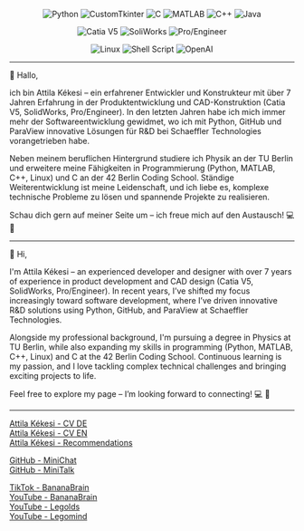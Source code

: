 <div align="center">

![Python](https://img.shields.io/badge/Python-✔✔✔✔-blue)
![CustomTkinter](https://img.shields.io/badge/CustomTkinter-✔✔✔✔-blue)
![C](https://img.shields.io/badge/C-✔✔✔✔-blue)
![MATLAB](https://img.shields.io/badge/MATLAB-✔✔✔✔-blue)
![C++](https://img.shields.io/badge/C++-✔✔-blue)
![Java](https://img.shields.io/badge/Java-✔✔-blue)

![Catia V5](https://img.shields.io/badge/Catia_V5-✔✔✔✔✔-blue)
![SoliWorks](https://img.shields.io/badge/SolidWorks-✔✔✔✔✔-blue)
![Pro/Engineer](https://img.shields.io/badge/ProEngineer-✔✔-blue)

![Linux](https://img.shields.io/badge/Linux-✔✔✔-blue)
![Shell Script](https://img.shields.io/badge/Shell_Script-✔✔✔-blue)
![OpenAI](https://img.shields.io/badge/OpenAI_API-✔✔-blue)
</div>

---

👋 Hallo,

ich bin Attila Kékesi – ein erfahrener Entwickler und Konstrukteur mit über 7 Jahren Erfahrung in der Produktentwicklung und CAD-Konstruktion (Catia V5, SolidWorks, Pro/Engineer). In den letzten Jahren habe ich mich immer mehr der Softwareentwicklung gewidmet, wo ich mit Python, GitHub und ParaView innovative Lösungen für R&D bei Schaeffler Technologies vorangetrieben habe.

Neben meinem beruflichen Hintergrund studiere ich Physik an der TU Berlin und erweitere meine Fähigkeiten in Programmierung (Python, MATLAB, C++, Linux) und C an der 42 Berlin Coding School. Ständige Weiterentwicklung ist meine Leidenschaft, und ich liebe es, komplexe technische Probleme zu lösen und spannende Projekte zu realisieren.

Schau dich gern auf meiner Seite um – ich freue mich auf den Austausch! 💻 🚀

---

👋 Hi,

I'm Attila Kékesi – an experienced developer and designer with over 7 years of experience in product development and CAD design (Catia V5, SolidWorks, Pro/Engineer). In recent years, I’ve shifted my focus increasingly toward software development, where I’ve driven innovative R&D solutions using Python, GitHub, and ParaView at Schaeffler Technologies.

Alongside my professional background, I'm pursuing a degree in Physics at TU Berlin, while also expanding my skills in programming (Python, MATLAB, C++, Linux) and C at the 42 Berlin Coding School. Continuous learning is my passion, and I love tackling complex technical challenges and bringing exciting projects to life.

Feel free to explore my page – I’m looking forward to connecting! 💻 🚀

---

[Attila Kékesi - CV DE](https://github.com/akekesi/akekesi/blob/main/attila_kekesi_cv_de.pdf)  
[Attila Kékesi - CV EN]()  
[Attila Kékesi - Recommendations](https://github.com/akekesi/akekesi/blob/main/attila_kekesi_recommendations.pdf)

[GitHub - MiniChat](https://github.com/akekesi/minichat)  
[GitHub - MiniTalk](https://github.com/akekesi/minitalk)

[TikTok - BananaBrain](https://www.tiktok.com/@bananabrainhq?_t=8h7C9bUGPiK&_r=1&fbclid=IwAR0f25ARVCUq2GzSDxdVzbn693m9vZAz2Mu9QZtDt6kHaSDTWdIwWIzzY1s)  
[YouTube - BananaBrain](https://www.youtube.com/@BananaBrainHQ/shorts)  
[YouTube - Legolds](https://www.youtube.com/watch?v=Y66s1WhvMSI&list=PLgRD4Phr5Y-XT1UhKbF_F_0W7NlNutvxZ)  
[YouTube - Legomind](https://www.youtube.com/watch?v=g61y6o8w9KM&list=PLgRD4Phr5Y-XNZCLYAp_pjrH9JwWVzu3F)

